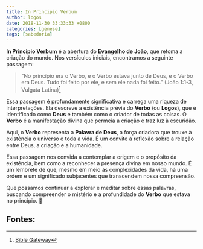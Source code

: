 ```yaml
---
title: In Principio Verbum
author: logos
date: 2018-11-30 33:33:33 +0800
categories: [genese]
tags: [sabedoria]
---
```


**In Principio Verbum** é a abertura do **Evangelho de João**, que retoma a criação do mundo. Nos versículos iniciais, encontramos a seguinte passagem:

> "No princípio era o Verbo, e o Verbo estava junto de Deus, e o Verbo era Deus. Tudo foi feito por ele, e sem ele nada foi feito." (João 1:1-3, Vulgata Latina)[^1]

Essa passagem é profundamente significativa e carrega uma riqueza de interpretações. Ela descreve a existência prévia do **Verbo** (ou **Logos**), que é identificado como **Deus** e também como o criador de todas as coisas. O **Verbo** é a manifestação divina que permeia a criação e traz luz à escuridão.

Aqui, o **Verbo** representa a **Palavra de Deus**, a força criadora que trouxe à existência o universo e toda a vida. É um convite à reflexão sobre a relação entre Deus, a criação e a humanidade.

Essa passagem nos convida a contemplar a origem e o propósito da existência, bem como a reconhecer a presença divina em nosso mundo. É um lembrete de que, mesmo em meio às complexidades da vida, há uma ordem e um significado subjacentes que transcendem nossa compreensão.

Que possamos continuar a explorar e meditar sobre essas palavras, buscando compreender o mistério e a profundidade do **Verbo** que estava no princípio. 🌟

## Fontes:
[^1]: [Bible Gateway](https://www.biblegateway.com/passage/?search=Ioannes%201&version=VULGATE)
[^2]: [Ioannes 1:1-14,John 1:1-14 VULGATE](https://www.biblegateway.com/passage/?search=Ioannes%201%3A1-14%2CJohn%201%3A1-14&version=VULGATE;NIV)
[^3]: [Wikipédia, a enciclopédia livre](https://pt.wikipedia.org/wiki/No_princ%C3%ADpio_era_o_Verbo)
[^4]: [São João, 1 - Bíblia Ave Maria - Bíblia Católica Online.](https://www.bibliacatolica.com.br/biblia-ave-maria-vs-vulgata-latina/sao-joao/1/)
[^5]: [VULGATE:](https://www.biblegateway.com/passage/?search=Ioannes%201%3A1-14%2CJohn%201%3A1-14&version=VULGATE)
